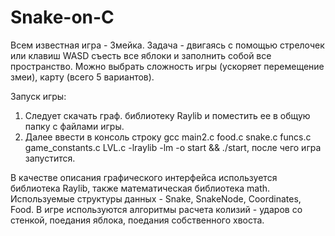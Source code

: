 # Snake-on-C
Всем известная игра - Змейка.
Задача - двигаясь с помощью стрелочек или клавиш WASD съесть все яблоки и заполнить собой все пространство.
Можно выбрать сложность игры (ускоряет перемещение змеи), карту (всего 5 вариантов).

Запуск игры:

1) Следует скачать граф. библиотеку Raylib и поместить ее в общую папку с файлами игры.
2) Далее ввести в консоль строку  gcc main2.c food.c snake.c funcs.c game_constants.c LVL.c -lraylib -lm -o start && ./start, после чего игра запустится.

В качестве описания графического интерфейса используется библиотека Raylib, также математическая библиотека math.
Используемые структуры данных - Snake, SnakeNode, Coordinates, Food.
В игре используются алгоритмы расчета колизий - ударов со стенкой, поедания яблока, поедания собственного хвоста.
